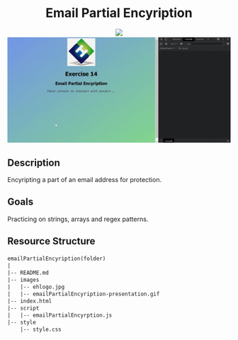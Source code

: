 <div align=center>
	<h1>Email Partial Encyription</h1>
</div>

<div align="center">
	<a href="https://ehkarabas.github.io/js-exercises/interactiveJSexercises/emailPartialEncyription/">
		<img src="https://img.shields.io/badge/live-%23.svg?&style=for-the-badge&logo=www&logoColor=white%22&color=black">
	</a>
	<br>
	<img src="./images/emailPartialEncyription-presentation.gif"/>
</div>

## Description

Encyripting a part of an email address for protection.

## Goals

Practicing on strings, arrays and regex patterns.


## Resource Structure 

```
emailPartialEncyription(folder)
|
|-- README.md
|-- images
|   |-- ehlogo.jpg
|   |-- emailPartialEncyription-presentation.gif
|-- index.html
|-- script
|   |-- emailPartialEncyrption.js
|-- style
    |-- style.css
```


